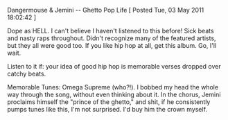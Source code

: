 Dangermouse & Jemini -- Ghetto Pop Life
[ Posted Tue, 03 May 2011 18:02:42 ]

Dope as HELL. I can't believe I haven't listened to this before! Sick beats and nasty raps throughout. Didn't recognize many of the featured artists, but they all were good too. If you like hip hop at all, get this album. Go, I'll wait.

Listen to it if: your idea of good hip hop is memorable verses dropped over catchy beats.

Memorable Tunes: Omega Supreme (who?!). I bobbed my head the whole way through the song, without even thinking about it. In the chorus, Jemini proclaims himself the "prince of the ghetto," and shit, if he consistently pumps tunes like this, I'm not surprised. I'd buy him the crown myself.
